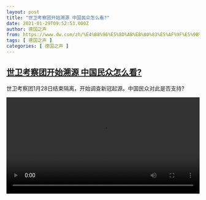 ```yaml
---
layout: post
title: "世卫考察团开始溯源 中国民众怎么看?"
date: 2021-01-29T09:52:53.000Z
author: 德国之声
from: https://www.dw.com/zh/%E4%B8%96%E5%8D%AB%E8%80%83%E5%AF%9F%E5%9B%A2%E5%BC%80%E5%A7%8B%E6%BA%AF%E6%BA%90%20%E4%B8%AD%E5%9B%BD%E6%B0%91%E4%BC%97%E6%80%8E%E4%B9%88%E7%9C%8B?/a-56379921
tags: [ 德国之声 ]
categories: [ 德国之声 ]
---
```

<!--1611913973000-->
[世卫考察团开始溯源 中国民众怎么看?](https://www.dw.com/zh/%E4%B8%96%E5%8D%AB%E8%80%83%E5%AF%9F%E5%9B%A2%E5%BC%80%E5%A7%8B%E6%BA%AF%E6%BA%90%20%E4%B8%AD%E5%9B%BD%E6%B0%91%E4%BC%97%E6%80%8E%E4%B9%88%E7%9C%8B?/a-56379921)
------

<div>
<p>世卫考察团1月28日结束隔离，开始调查新冠起源。中国民众对此是否支持?</small></p><video src="https://tvdownloaddw-a.akamaihd.net/dwtv_video/flv/vdt_zh/2021/bchi210129_001_e43a3whoteam_sd_sor.mp4" controls style="width:100%"></video>
</div>
